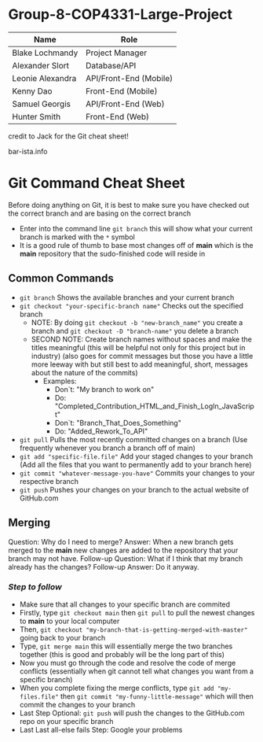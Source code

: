 # Group-8-COP4331-Large-Project

|Name|Role|
|----|----|
|Blake Lochmandy|Project Manager|
|Alexander Slort|Database/API|
|Leonie Alexandra|API/Front-End (Mobile)|
|Kenny Dao|Front-End (Mobile)|
|Samuel Georgis|API/Front-End (Web)|
|Hunter Smith|Front-End (Web)|

credit to Jack for the Git cheat sheet!

bar-ista.info

# Git Command Cheat Sheet

Before doing anything on Git, it is best to make sure you have checked out the correct branch and are basing on the correct branch

- Enter into the command line `git branch` this will show what your current branch is marked with the `*` symbol
- It is a good rule of thumb to base most changes off of **main** which is the **main** repository that the sudo-finished code will reside in


## Common Commands

- `git branch` Shows the available branches and your current branch
- `git checkout "your-specific-branch name"` Checks out the specified branch
    - NOTE: By doing `git checkout -b "new-branch_name"` you create a branch and `git checkout -D "branch-name"` you delete a branch
    - SECOND NOTE: Create branch names without spaces and make the titles meaningful (this will be helpful not only for this project but in industry) (also goes for commit messages but those you have a little more leeway with but still best to add meaningful, short, messages about the nature of the commits)
        - Examples:
            - Don`t: "My branch to work on"
            - Do: "Completed_Contribution_HTML_and_Finish_LogIn_JavaScript"
            - Don`t: "Branch_That_Does_Something"
            - Do: "Added_Rework_To_API"
- `git pull` Pulls the most recently committed changes on a branch (Use frequently whenever you branch a branch off of main)
- `git add "specific-file.file"` Add your staged changes to your branch (Add all the files that you want to permanently add to your branch here)
- `git commit "whatever-message-you-have"` Commits your changes to your respective branch
- `git push` Pushes your changes on your branch to the actual website of GitHub.com


## Merging

Question: Why do I need to merge?
Answer: When a new branch gets merged to the **main** new changes are added to the repository that your branch may not have.
Follow-up Question: What if I think that my branch already has the changes?
Follow-up Answer: Do it anyway.

### ***Step to follow***
- Make sure that all changes to your specific branch are commited
- Firstly, type `git checkout main` then `git pull` to pull the newest changes to **main** to your local computer
- Then, `git checkout "my-branch-that-is-getting-merged-with-master"` going back to your branch
- Type, `git merge main` this will essentially merge the two branches together (this is good and probably will be the long part of this)
- Now you must go through the code and resolve the code of merge conflicts (essentially when git cannot tell what changes you want from a specific branch)
- When you complete fixing the merge conflicts, type `git add "my-files.file"` then `git commit "my-funny-little-message"` which will then commit the changes to your branch
- Last Step Optional: `git push` will push the changes to the GitHub.com repo on your specific branch
- Last Last all-else fails Step: Google your problems
